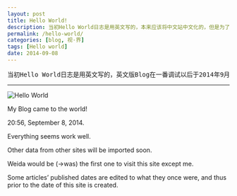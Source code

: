 ```yaml
---
layout: post
title: Hello World!
description: 当初Hello World日志是用英文写的，本来应该将中文站中文化的，但是为了纪念一下就维持原样吧。
permalink: /hello-world/
categories: [blog, 视·界]
tags: [Hello world]
date: 2014-09-08
--- 
```


<pre>当初Hello World日志是用英文写的，英文版Blog在一番调试以后于2014年9月14日16:52分正式启用。成立以后本来应该将中文站中文化的，但是为了纪念一下就维持原样吧。</pre>

-----

![Hello World](http://lanternd.qiniudn.com/Pic4Post/hello-world/earth2.jpg)

My Blog came to the world!

20:56, September 8, 2014.

Everything seems work well.

Other data from other sites will be imported soon.

Weida would be (->was) the first one to visit this site except me.

Some articles’ published dates are edited to what they once were, and thus prior to the date of this site is created.

